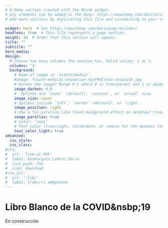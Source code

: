```yaml
---
# A Demo section created with the Blank widget.
# Any elements can be added in the body: https://wowchemy.com/docs/writing-markdown-latex/
# Add more sections by duplicating this file and customizing to your requirements.

widget: hero  # See https://wowchemy.com/docs/page-builder/
headless: true  # This file represents a page section.
weight: 10  # Order that this section will appear.
title: ""
subtitle: ""
hero_media: 
design:
  # Choose how many columns the section has. Valid values: 1 or 2.
  columns: '1'
  background:
    # Name of image in `assets/media/`.
    #image: fusion-medical-animation-npjP0dCtoxo-unsplash.jpg
    # Darken the image? Range 0-1 where 0 is transparent and 1 is opaque.
    image_darken: 0.6
    #  Options are `cover` (default), `contain`, or `actual` size.
    image_size: cover
    # Options include `left`, `center` (default), or `right`.
    image_position: right
    # Use a fun parallax-like fixed background effect on desktop? true/false
    image_parallax: true
    # color: 'navy'
    # Text color (true=light, false=dark, or remove for the dynamic theme color). 
    text_color_light: true
advanced:
  css_style:
  css_class:
#cta:
#  url: 'link-al-PDF'
#  label: Deskargatu Liburu Zuria
#  icon_pack: fas
#  icon: download
#cta_alt:
#  url: '/lib/'
#  label: Irakurri webgunean
---
```


<i class="fas fa-viruses"></i>

<h1 class="hero-title">Libro Blanco de la COVID&nsbp;19</h1>

<p>En construcción</p>

<style type="text/css">
  #navbar-main  { display: none }
</style>
